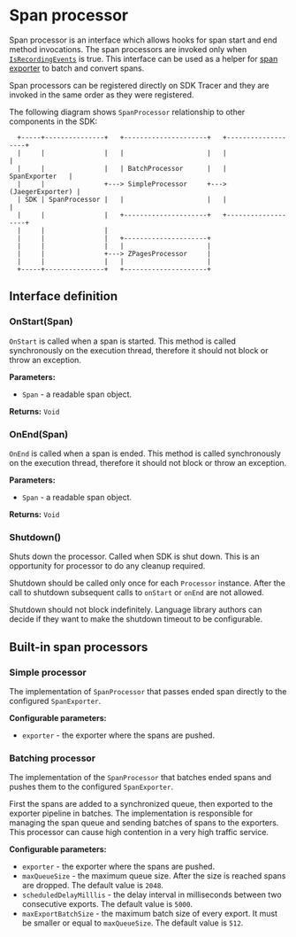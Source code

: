 # Span processor

Span processor is an interface which allows hooks for span start and end method invocations.
The span processors are invoked only when [`IsRecordingEvents`](api-tracing.md#isrecordingevents) is true. This interface can be used as a helper for [span exporter](sdk-exporter.md) to batch and convert spans.

Span processors can be registered directly on SDK Tracer and they are invoked in the same order as they were registered.

The following diagram shows `SpanProcessor` relationship to other components in the SDK:

```
  +-----+---------------+   +---------------------+   +-------------------+
  |     |               |   |                     |   |                   |
  |     |               |   | BatchProcessor      |   |    SpanExporter   | 
  |     |               +---> SimpleProcessor     +--->  (JaegerExporter) |
  | SDK | SpanProcessor |   |                     |   |                   |
  |     |               |   +---------------------+   +-------------------+ 
  |     |               |
  |     |               |   +---------------------+
  |     |               |   |                     |
  |     |               +---> ZPagesProcessor     |
  |     |               |   |                     |
  +-----+---------------+   +---------------------+
```

## Interface definition

### OnStart(Span)

`OnStart` is called when a span is started.
This method is called synchronously on the execution thread, therefore it should not block or throw an exception.

**Parameters:**

* `Span` - a readable span object.

**Returns:** `Void`

### OnEnd(Span)

`OnEnd` is called when a span is ended.
This method is called synchronously on the execution thread, therefore it should not block or throw an exception.

**Parameters:**

* `Span` - a readable span object.

**Returns:** `Void`

### Shutdown()

Shuts down the processor. Called when SDK is shut down. This is an opportunity for processor to do any cleanup required.

Shutdown should be called only once for each `Processor` instance. After the call to shutdown subsequent calls to `onStart` or `onEnd` are not allowed.

Shutdown should not block indefinitely. Language library authors can decide if they want to make the shutdown timeout to be configurable.

## Built-in span processors

### Simple processor

The implementation of `SpanProcessor` that passes ended span directly to the configured `SpanExporter`.

**Configurable parameters:**

* `exporter` - the exporter where the spans are pushed.

### Batching processor

The implementation of the `SpanProcessor` that batches ended spans and pushes them to the configured `SpanExporter`.

First the spans are added to a synchronized queue, then exported to the exporter pipeline in batches.
The implementation is responsible for managing the span queue and sending batches of spans to the exporters.
This processor can cause high contention in a very high traffic service.

**Configurable parameters:**

* `exporter` - the exporter where the spans are pushed.
* `maxQueueSize` - the maximum queue size. After the size is reached spans are dropped. The default value is `2048`.
* `scheduledDelayMilllis` - the delay interval in milliseconds between two consecutive exports. The default value is `5000`.
* `maxExportBatchSize` - the maximum batch size of every export. It must be smaller or equal to `maxQueueSize`. The default value is `512`.
